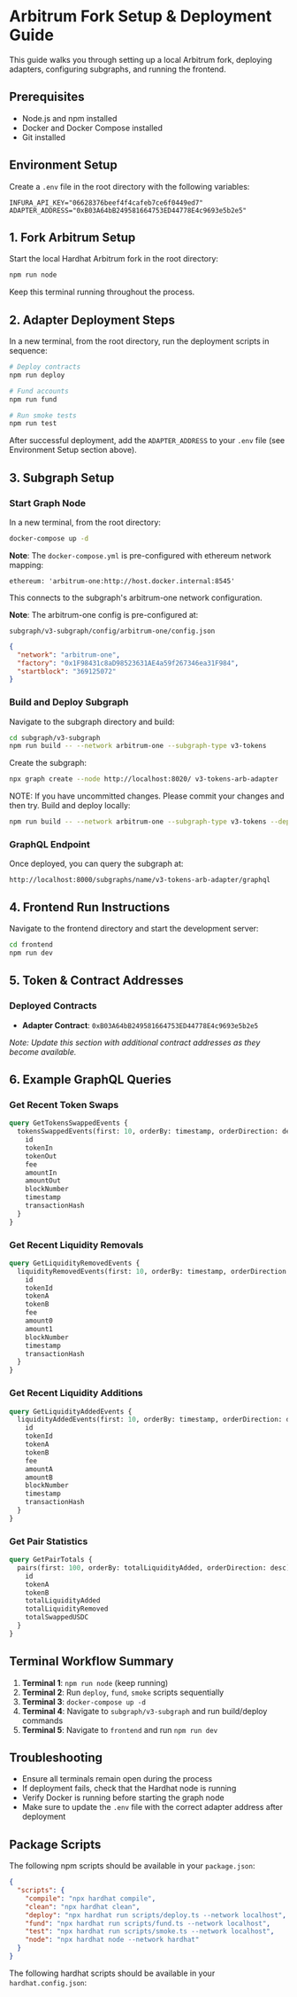 # Arbitrum Fork Setup & Deployment Guide

This guide walks you through setting up a local Arbitrum fork, deploying adapters, configuring subgraphs, and running the frontend.

## Prerequisites

- Node.js and npm installed
- Docker and Docker Compose installed
- Git installed

## Environment Setup

Create a `.env` file in the root directory with the following variables:

```env
INFURA_API_KEY="06628376beef4f4cafeb7ce6f0449ed7"
ADAPTER_ADDRESS="0xB03A64bB249581664753ED44778E4c9693e5b2e5"
```

## 1. Fork Arbitrum Setup

Start the local Hardhat Arbitrum fork in the root directory:

```bash
npm run node
```

Keep this terminal running throughout the process.

## 2. Adapter Deployment Steps

In a new terminal, from the root directory, run the deployment scripts in sequence:

```bash
# Deploy contracts
npm run deploy

# Fund accounts
npm run fund

# Run smoke tests
npm run test
```

After successful deployment, add the `ADAPTER_ADDRESS` to your `.env` file (see Environment Setup section above).

## 3. Subgraph Setup

### Start Graph Node

In a new terminal, from the root directory:

```bash
docker-compose up -d
```

**Note**: The `docker-compose.yml` is pre-configured with ethereum network mapping:
```
ethereum: 'arbitrum-one:http://host.docker.internal:8545'
```
This connects to the subgraph's arbitrum-one network configuration.

**Note**: The arbitrum-one config is pre-configured at:
```
subgraph/v3-subgraph/config/arbitrum-one/config.json
```
```json
{
  "network": "arbitrum-one",
  "factory": "0x1F98431c8aD98523631AE4a59f267346ea31F984",
  "startblock": "369125072"
}
```

### Build and Deploy Subgraph

Navigate to the subgraph directory and build:

```bash
cd subgraph/v3-subgraph
npm run build -- --network arbitrum-one --subgraph-type v3-tokens
```

Create the subgraph:

```bash
npx graph create --node http://localhost:8020/ v3-tokens-arb-adapter
```

NOTE: If you have uncommitted changes. Please commit your changes and then try.
Build and deploy locally:

```bash
npm run build -- --network arbitrum-one --subgraph-type v3-tokens --deploy --local
```

### GraphQL Endpoint

Once deployed, you can query the subgraph at:
```
http://localhost:8000/subgraphs/name/v3-tokens-arb-adapter/graphql
```

## 4. Frontend Run Instructions

Navigate to the frontend directory and start the development server:

```bash
cd frontend
npm run dev
```

## 5. Token & Contract Addresses

### Deployed Contracts

- **Adapter Contract**: `0xB03A64bB249581664753ED44778E4c9693e5b2e5`

*Note: Update this section with additional contract addresses as they become available.*

## 6. Example GraphQL Queries

### Get Recent Token Swaps

```graphql
query GetTokensSwappedEvents { 
  tokensSwappedEvents(first: 10, orderBy: timestamp, orderDirection: desc) { 
    id 
    tokenIn 
    tokenOut 
    fee 
    amountIn 
    amountOut 
    blockNumber 
    timestamp 
    transactionHash 
  } 
}
```

### Get Recent Liquidity Removals

```graphql
query GetLiquidityRemovedEvents { 
  liquidityRemovedEvents(first: 10, orderBy: timestamp, orderDirection: desc) { 
    id 
    tokenId 
    tokenA 
    tokenB 
    fee 
    amount0 
    amount1 
    blockNumber 
    timestamp 
    transactionHash 
  } 
}
```

### Get Recent Liquidity Additions

```graphql
query GetLiquidityAddedEvents { 
  liquidityAddedEvents(first: 10, orderBy: timestamp, orderDirection: desc) { 
    id 
    tokenId 
    tokenA 
    tokenB 
    fee 
    amountA 
    amountB 
    blockNumber 
    timestamp 
    transactionHash 
  } 
}
```

### Get Pair Statistics

```graphql
query GetPairTotals { 
  pairs(first: 100, orderBy: totalLiquidityAdded, orderDirection: desc) { 
    id 
    tokenA 
    tokenB 
    totalLiquidityAdded 
    totalLiquidityRemoved 
    totalSwappedUSDC 
  } 
}
```

## Terminal Workflow Summary

1. **Terminal 1**: `npm run node` (keep running)
2. **Terminal 2**: Run `deploy`, `fund`, `smoke` scripts sequentially
3. **Terminal 3**: `docker-compose up -d`
4. **Terminal 4**: Navigate to `subgraph/v3-subgraph` and run build/deploy commands
5. **Terminal 5**: Navigate to `frontend` and run `npm run dev`

## Troubleshooting

- Ensure all terminals remain open during the process
- If deployment fails, check that the Hardhat node is running
- Verify Docker is running before starting the graph node
- Make sure to update the `.env` file with the correct adapter address after deployment

## Package Scripts

The following npm scripts should be available in your `package.json`:

```json
{
  "scripts": {
    "compile": "npx hardhat compile",
    "clean": "npx hardhat clean",
    "deploy": "npx hardhat run scripts/deploy.ts --network localhost",
    "fund": "npx hardhat run scripts/fund.ts --network localhost",
    "test": "npx hardhat run scripts/smoke.ts --network localhost",
    "node": "npx hardhat node --network hardhat"
  }
}
```
The following hardhat scripts should be available in your `hardhat.config.json`: